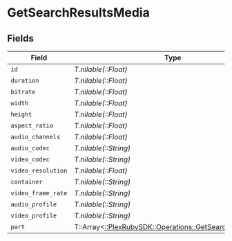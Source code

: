 # GetSearchResultsMedia


## Fields

| Field                                                                                                        | Type                                                                                                         | Required                                                                                                     | Description                                                                                                  | Example                                                                                                      |
| ------------------------------------------------------------------------------------------------------------ | ------------------------------------------------------------------------------------------------------------ | ------------------------------------------------------------------------------------------------------------ | ------------------------------------------------------------------------------------------------------------ | ------------------------------------------------------------------------------------------------------------ |
| `id`                                                                                                         | *T.nilable(::Float)*                                                                                         | :heavy_minus_sign:                                                                                           | N/A                                                                                                          | 26610                                                                                                        |
| `duration`                                                                                                   | *T.nilable(::Float)*                                                                                         | :heavy_minus_sign:                                                                                           | N/A                                                                                                          | 6612628                                                                                                      |
| `bitrate`                                                                                                    | *T.nilable(::Float)*                                                                                         | :heavy_minus_sign:                                                                                           | N/A                                                                                                          | 4751                                                                                                         |
| `width`                                                                                                      | *T.nilable(::Float)*                                                                                         | :heavy_minus_sign:                                                                                           | N/A                                                                                                          | 1916                                                                                                         |
| `height`                                                                                                     | *T.nilable(::Float)*                                                                                         | :heavy_minus_sign:                                                                                           | N/A                                                                                                          | 796                                                                                                          |
| `aspect_ratio`                                                                                               | *T.nilable(::Float)*                                                                                         | :heavy_minus_sign:                                                                                           | N/A                                                                                                          | 2.35                                                                                                         |
| `audio_channels`                                                                                             | *T.nilable(::Float)*                                                                                         | :heavy_minus_sign:                                                                                           | N/A                                                                                                          | 6                                                                                                            |
| `audio_codec`                                                                                                | *T.nilable(::String)*                                                                                        | :heavy_minus_sign:                                                                                           | N/A                                                                                                          | aac                                                                                                          |
| `video_codec`                                                                                                | *T.nilable(::String)*                                                                                        | :heavy_minus_sign:                                                                                           | N/A                                                                                                          | hevc                                                                                                         |
| `video_resolution`                                                                                           | *T.nilable(::Float)*                                                                                         | :heavy_minus_sign:                                                                                           | N/A                                                                                                          | 1080                                                                                                         |
| `container`                                                                                                  | *T.nilable(::String)*                                                                                        | :heavy_minus_sign:                                                                                           | N/A                                                                                                          | mkv                                                                                                          |
| `video_frame_rate`                                                                                           | *T.nilable(::String)*                                                                                        | :heavy_minus_sign:                                                                                           | N/A                                                                                                          | 24p                                                                                                          |
| `audio_profile`                                                                                              | *T.nilable(::String)*                                                                                        | :heavy_minus_sign:                                                                                           | N/A                                                                                                          | lc                                                                                                           |
| `video_profile`                                                                                              | *T.nilable(::String)*                                                                                        | :heavy_minus_sign:                                                                                           | N/A                                                                                                          | main 10                                                                                                      |
| `part`                                                                                                       | T::Array<[::PlexRubySDK::Operations::GetSearchResultsPart](../../models/operations/getsearchresultspart.md)> | :heavy_minus_sign:                                                                                           | N/A                                                                                                          |                                                                                                              |